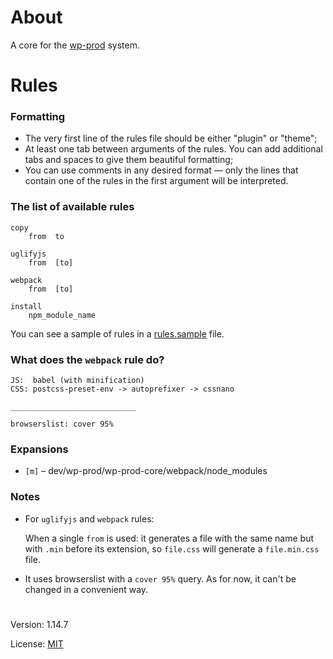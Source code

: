 # About

A core for the [wp-prod](https://github.com/vladlu/wp-prod/) system. 

# Rules

### Formatting

- The very first line of the rules file should be either "plugin" or "theme";
- At least one tab between arguments of the rules. You can add additional tabs and spaces to give them beautiful formatting;
- You can use comments in any desired format — only the lines that contain one of the rules in the first argument will be interpreted.

### The list of available rules
```
copy
    from  to

uglifyjs
    from  [to]

webpack
    from  [to]

install
    npm_module_name
```
You can see a sample of rules in a [rules.sample](https://github.com/vladlu/wp-prod-core/blob/master/rules.sample) file.

### What does the `webpack` rule do?
```
JS:  babel (with minification)
CSS: postcss-preset-env -> autoprefixer -> cssnano

____________________________

browserslist: cover 95%
```
### Expansions

* `[m]` – dev/wp-prod/wp-prod-core/webpack/node_modules

### Notes

  - For `uglifyjs` and `webpack` rules:   

    When a single `from` is used: it generates a file 
    with the same name but with `.min` before its extension,
    so `file.css` will generate a `file.min.css` file.
    
  - It uses browserslist with a `cover 95%` query. As for now, it can't
    be changed in a convenient way.

#

Version: 1.14.7

License: [MIT](https://github.com/vladlu/wp-prod-core/blob/master/LICENSE)

